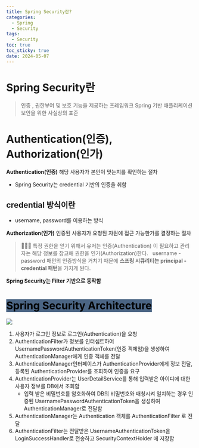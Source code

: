 ```yaml
---
title: Spring Security란?
categories:
  - Spring
  - Security
tags:
  - Security
toc: true
toc_sticky: true
date: 2024-05-07
---
```


# Spring Security란
> 인증 , 권한부여 및 보호 기능을 제공하는 프레임워크
> Spring 기반 애플리케이션 보안을 위한 사실상의 표준

# Authentication(인증), Authorization(인가)

**Authentication(인증)**
해당 사용자가 본인이 맞는지를 확인하는 절차 
- Spring Security는 credential 기반의 인증을 취함
## credential 방식이란
- username, password를 이용하는 방식 


**Authorization(인가)**
인증된 사용자가 요청된 자원에 접근 가능한가를 결정하는 절차

> 🧑🏻‍💻 특정 권한을 얻기 위해서 유저는 인증(Authentication) 이 필요하고 관리자는 해당 정보를 참고해 권한을 인가(Authorization)한다.
   username - password 패턴의 인증방식을 거치기 때문에 **스프링 시큐리티는 principal - credential 패턴**을 가지게 된다.

**Spring Security는 Filter 기반으로 동작함**

# <mark style='background:#4b6584'>Spring Security Architecture</mark>

![](https://i.imgur.com/Bo0TWpu.png)

1. 사용자가 로그인 정보로 로그인(Authentication)을 요청
2. AuthenticationFilter가 정보를 인터셉트하여 UsernamePasswordAuthenticationToken(인증 객체임)을 생성하여 AuthenticationManager에게 인증 객체를 전달
3. AuthenticationManager인터페이스가 AuthenticationProvider에게 정보 전달, 등록된 AuthenticationProvider를 조회하여 인증을 요구
4. AuthenticationProvider는 UserDetailService를 통해 입력받은 아이디에 대한 사용자 정보를 DB에서 조회함 
	- 입력 받은 비밀번호를 암호화하여 DB의 비밀번호와 매칭시켜 일치하는 경우 인증된 UsernamePasswordAuthenticationToken을 생성하여 AuthenticationManager로 전달함 
5. AuthenticationManager는 Authentication 객체를 AuthenticationFilter 로 전달 
6. AuthenticationFilter는 전달받은 UsernameAuthenticationToken을 LoginSuccessHandler로 전송하고 SecurityContextHolder 에 저장함

 